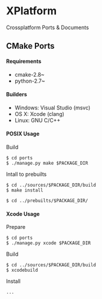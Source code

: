 XPlatform
=========

Crossplatform Ports & Documents

CMake Ports
-----------

#### Requirements

* cmake-2.8~
* python-2.7~

#### Builders

* Windows: Visual Studio (msvc)
* OS X: Xcode (clang)
* Linux: GNU C/C++

#### POSIX Usage

Build 

    $ cd ports
    $ ./manage.py make $PACKAGE_DIR

Intall to prebuilts

    $ cd ../sources/$PACKAGE_DIR/build
    $ make install

    $ cd ../prebuilts/$PACKAGE_DIR/
    

#### Xcode Usage

Prepare

    $ cd ports
    $ ./manage.py xcode $PACKAGE_DIR

Build

    $ cd ../sources/$PACKAGE_DIR/build
    $ xcodebuild 

Install

    ...
